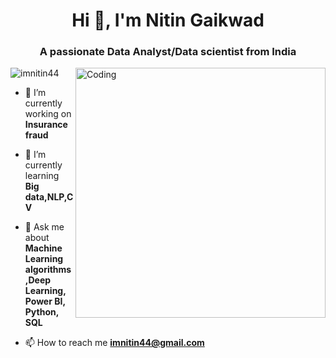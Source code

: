 <h1 align="center">Hi 👋, I'm Nitin Gaikwad</h1>
<h3 align="center">A passionate Data Analyst/Data scientist from India</h3>
<img align="right" alt="Coding" width="400" src="https://www.mygo.ge/uploads/blog/1584023795.jpg">

<p align="left"> <img src="https://komarev.com/ghpvc/?username=imnitin44&label=Profile%20views&color=0e75b6&style=flat" alt="imnitin44" /> </p>

- 🔭 I’m currently working on **Insurance fraud**

- 🌱 I’m currently learning **Big data,NLP,CV**

- 💬 Ask me about **Machine Learning algorithms,Deep Learning, Power BI, Python, SQL**

- 📫 How to reach me **imnitin44@gmail.com**




